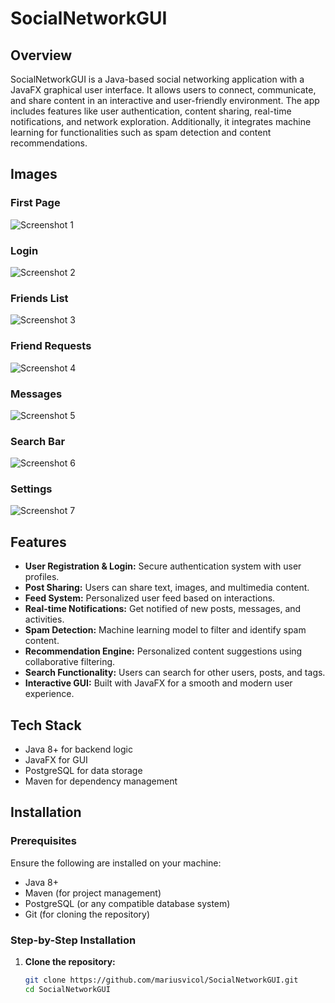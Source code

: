 # SocialNetworkGUI

## Overview

SocialNetworkGUI is a Java-based social networking application with a JavaFX graphical user interface. It allows users to connect, communicate, and share content in an interactive and user-friendly environment. The app includes features like user authentication, content sharing, real-time notifications, and network exploration. Additionally, it integrates machine learning for functionalities such as spam detection and content recommendations.


## Images

### First Page
![Screenshot 1](firstpage.png)

### Login
![Screenshot 2](login.png)

### Friends List
![Screenshot 3](friendlist.png)

### Friend Requests
![Screenshot 4](friendrequest.png)

### Messages
![Screenshot 5](messages.png)

### Search Bar
![Screenshot 6](search.png)

### Settings
![Screenshot 7](settings.png)

## Features

- **User Registration & Login:** Secure authentication system with user profiles.
- **Post Sharing:** Users can share text, images, and multimedia content.
- **Feed System:** Personalized user feed based on interactions.
- **Real-time Notifications:** Get notified of new posts, messages, and activities.
- **Spam Detection:** Machine learning model to filter and identify spam content.
- **Recommendation Engine:** Personalized content suggestions using collaborative filtering.
- **Search Functionality:** Users can search for other users, posts, and tags.
- **Interactive GUI:** Built with JavaFX for a smooth and modern user experience.

## Tech Stack

- Java 8+ for backend logic
- JavaFX for GUI
- PostgreSQL for data storage
- Maven for dependency management

## Installation

### Prerequisites

Ensure the following are installed on your machine:

- Java 8+
- Maven (for project management)
- PostgreSQL (or any compatible database system)
- Git (for cloning the repository)

### Step-by-Step Installation

1. **Clone the repository:**

   ```bash
   git clone https://github.com/mariusvicol/SocialNetworkGUI.git
   cd SocialNetworkGUI
